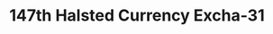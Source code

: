 ---
f_zip-code: 60426
f_state-code: IL
title: 147th Halsted Currency Excha-31
f_phone: 708-596-0328
f_city-only: Harvey
f_address: 14701 Halsted Street Harvey
f_location-unique-id: '31'
slug: 147th-halsted-currency-excha-31
updated-on: '2024-05-30T13:46:58.046Z'
created-on: '2024-05-30T13:36:59.803Z'
published-on: '2024-05-30T13:54:32.469Z'
f_city-state: cms/city/harvey-il.md
f_company: cms/company/147th-halsted-currency-excha.md
f_state: cms/state/illinois.md
layout: '[payday-loan].html'
tags: payday-loan
---
